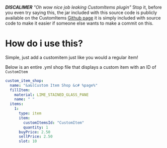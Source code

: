 ***DISCALIMER*** *"Oh wow nice job leaking CustomItems plugin"* Stop it, before you even try saying this, the jar included with this source code is publicly available on the CustomItems [Github page](https://github.com/jojodmo/CustomItems/blob/master/API/CustomItemsAPI_PLACEHOLDER.jar) it is simply included with source code to make it easier if someone else wants to make a commit on this.


# How do i use this?

Simple, just add a customitem just like you would a regular item!

Below is an entire .yml shop file that displays a custom item with an ID of `CustomItem`

```yml
custom_item_shop:
  name: "&a&lCustom Item Shop &c# %page%"
  fillItem:
    material: LIME_STAINED_GLASS_PANE
    name: " "
  items:
    1:
      type: item
      item:
        customItemsId: "CustomItem"
        quantity: 1
      buyPrice: 2.50
      sellPrice: 2.50
      slot: 10
```
